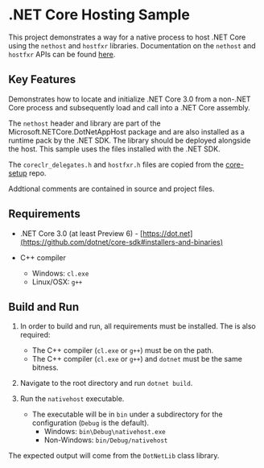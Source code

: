 .NET Core Hosting Sample
================

This project demonstrates a way for a native process to host .NET Core using the `nethost` and `hostfxr` libraries. Documentation on the `nethost` and `hostfxr` APIs can be found [here](https://github.com/dotnet/core-setup/blob/master/Documentation/design-docs/native-hosting.md).

Key Features
------------

Demonstrates how to locate and initialize .NET Core 3.0 from a non-.NET Core process and subsequently load and call into  a .NET Core assembly.

The `nethost` header and library are part of the Microsoft.NETCore.DotNetAppHost package and are also installed as a runtime pack by the .NET SDK. The library should be deployed alongside the host. This sample uses the files installed with the .NET SDK. 

The `coreclr_delegates.h` and `hostfxr.h` files are copied from the [core-setup](https://github.com/dotnet/core-setup) repo. 

Addtional comments are contained in source and project files.

Requirements
------------

* .NET Core 3.0 (at least Preview 6) - [https://dot.net](https://github.com/dotnet/core-sdk#installers-and-binaries)

* C++ compiler
  * Windows: `cl.exe`
  * Linux/OSX: `g++`

Build and Run
-------------

1) In order to build and run, all requirements must be installed. The is also required:

    * The C++ compiler (`cl.exe` or `g++`) must be on the path.
    * The C++ compiler (`cl.exe` or `g++`) and `dotnet` must be the same bitness.

1) Navigate to the root directory and run `dotnet build`.

1) Run the `nativehost` executable.

    * The executable will be in `bin` under a subdirectory for the configuration (`Debug` is the default).
        * Windows: `bin\Debug\nativehost.exe`
        * Non-Windows: `bin/Debug/nativehost`

The expected output will come from the `DotNetLib` class library.
